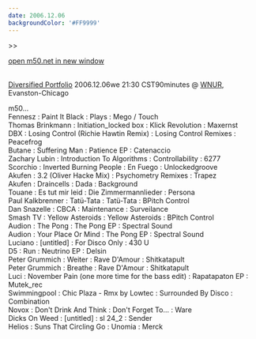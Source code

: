 ```yaml
---
date: 2006.12.06
backgroundColor: '#FF9999'
---
```


\>>

[open m50.net in new window  
](http://m50.net/)  

[  
Diversified Portfolio](http://www.djlauer.com/) 2006.12.06we 21:30 CST90minutes @ [WNUR](http://www.wnur.org/), Evanston-Chicago  

m50...  
Fennesz : Paint It Black : Plays : Mego / Touch  
Thomas Brinkmann : Initiation\_locked box : Klick Revolution : Maxernst  
DBX : Losing Control (Richie Hawtin Remix) : Losing Control Remixes : Peacefrog  
Butane : Suffering Man : Patience EP : Catenaccio  
Zachary Lubin : Introduction To Algorithms : Controllability : 6277  
Scorchio : Inverted Burning People : En Fuego : Unlockedgroove  
Akufen : 3.2 (Oliver Hacke Mix) : Psychometry Remixes : Trapez  
Akufen : Draincells : Dada : Background  
Touane : Es tut mir leid : Die Zimmermannlieder : Persona  
Paul Kalkbrenner : Tatü-Tata : Tatü-Tata : BPitch Control  
Dan Snazelle : CBCA : Maintenance : Surveilance  
Smash TV : Yellow Asteroids : Yellow Asteroids : BPitch Control  
Audion : The Pong : The Pong EP : Spectral Sound  
Audion : Your Place Or Mind : The Pong EP : Spectral Sound  
Luciano : \[untitled\] : For Disco Only : 430 U  
D5 : Run : Neutrino EP : Delsin  
Peter Grummich : Weiter : Rave D'Amour : Shitkatapult  
Peter Grummich : Breathe : Rave D'Amour : Shitkatapult  
Luci : November Pain (one more time for the bass edit) : Rapatapaton EP : Mutek\_rec  
Swimmingpool : Chic Plaza - Rmx by Lowtec : Surrounded By Disco : Combination  
Novox : Don't Drink And Think : Don't Forget To... : Ware  
Dicks On Weed : \[untitled\] : sl 24\_2 : Sender  
Helios : Suns That Circling Go : Unomia : Merck